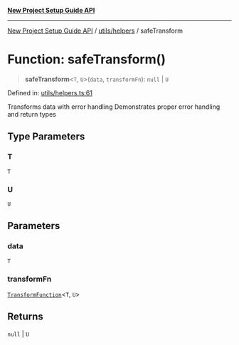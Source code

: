 [**New Project Setup Guide API**](../../../README.md)

---

[New Project Setup Guide API](../../../modules.md) / [utils/helpers](../README.md) / safeTransform

# Function: safeTransform()

> **safeTransform**\<`T`, `U`\>(`data`, `transformFn`): `null` \| `U`

Defined in: [utils/helpers.ts:61](https://github.com/AutomateAndThrive/new-project-setup-guide/blob/main/src/utils/helpers.ts#L61)

Transforms data with error handling
Demonstrates proper error handling and return types

## Type Parameters

### T

`T`

### U

`U`

## Parameters

### data

`T`

### transformFn

[`TransformFunction`](../../../Types/type-aliases/TransformFunction.md)\<`T`, `U`\>

## Returns

`null` \| `U`
